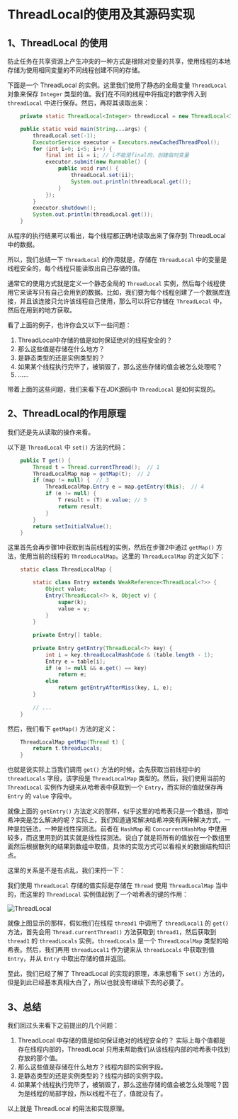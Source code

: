 # ThreadLocal的使用及其源码实现

## 1、ThreadLocal 的使用

防止任务在共享资源上产生冲突的一种方式是根除对变量的共享，使用线程的本地存储为使用相同变量的不同线程创建不同的存储。

下面是一个 ThreadLocal 的实例。这里我们使用了静态的全局变量 `ThreadLocal` 对象来保存 `Integer` 类型的值。我们在不同的线程中将指定的数字传入到 `threadLocal` 中进行保存。然后，再将其读取出来：

```java
    private static ThreadLocal<Integer> threadLocal = new ThreadLocal<Integer>();

    public static void main(String...args) {
        threadLocal.set(-1);
        ExecutorService executor = Executors.newCachedThreadPool();
        for (int i=0; i<5; i++) {
            final int ii = i; // i不能是final的，创建临时变量
            executor.submit(new Runnable() {
                public void run() {
                    threadLocal.set(ii);
                    System.out.println(threadLocal.get());
                }
            });
        }
        executor.shutdown();
        System.out.println(threadLocal.get());
    }
```

从程序的执行结果可以看出，每个线程都正确地读取出来了保存到 ThreadLocal 中的数据。

所以，我们总结一下 `ThreadLocal` 的作用就是，存储在 `ThreadLocal` 中的变量是线程安全的，每个线程只能读取出自己存储的值。

通常它的使用方式就是定义一个静态全局的 `ThreadLocal` 实例，然后每个线程使用它来读写只有自己会用到的数据。比如，我们要为每个线程创建了一个数据库连接，并且该连接只允许该线程自己使用，那么可以将它存储在 `ThreadLocal` 中，然后在用到的地方获取。

看了上面的例子，也许你会又以下一些问题：

1. ThreadLocal中存储的值是如何保证绝对的线程安全的？
2. 那么这些值是存储在什么地方？
3. 是静态类型的还是实例类型的？
4. 如果某个线程执行完毕了，被销毁了，那么这些存储的值会被怎么处理呢？
5. ……

带着上面的这些问题，我们来看下在JDK源码中 `ThreadLocal` 是如何实现的。

## 2、ThreadLocal的作用原理

我们还是先从读取的操作来看。

以下是 `ThreadLocal` 中 `set()` 方法的代码：

```java
    public T get() {
        Thread t = Thread.currentThread();  // 1
        ThreadLocalMap map = getMap(t);  // 2
        if (map != null) {  // 3
            ThreadLocalMap.Entry e = map.getEntry(this);  // 4
            if (e != null) {
                T result = (T) e.value; // 5
                return result;
            }
        }
        return setInitialValue();
    }
```

这里首先会再步骤1中获取到当前线程的实例，然后在步骤2中通过 `getMap()` 方法，使用当前的线程的 `ThreadLocalMap`。这里的 `ThreadLocalMap` 的定义如下：

```java
    static class ThreadLocalMap {

        static class Entry extends WeakReference<ThreadLocal<?>> {
            Object value;
            Entry(ThreadLocal<?> k, Object v) {
                super(k);
                value = v;
            }
        }
		
        private Entry[] table;
		
        private Entry getEntry(ThreadLocal<?> key) {
            int i = key.threadLocalHashCode & (table.length - 1);
            Entry e = table[i];
            if (e != null && e.get() == key)
                return e;
            else
                return getEntryAfterMiss(key, i, e);
        }
		
        // ...
    }
```

然后，我们看下 `getMap()` 方法的定义：

```java
    ThreadLocalMap getMap(Thread t) {
        return t.threadLocals;
    }
```

也就是说实际上当我们调用 `get()` 方法的时候，会先获取当前线程中的 `threadLocals` 字段，该字段是 `ThreadLocalMap` 类型的。然后，我们使用当前的 `ThreadLocal` 实例作为键来从哈希表中获取到一个 `Entry`，而实际的值就保存再 `Entry` 的 `value` 字段中。

就像上面的 `getEntry()` 方法定义的那样，似乎这里的哈希表只是一个数组，那哈希冲突是怎么解决的呢？实际上，我们知道通常解决哈希冲突有两种解决方式，一种是拉链法，一种是线性探测法。前者在 `HashMap` 和 `ConcurrentHashMap` 中使用较多，而这里用到的其实就是线性探测法。说白了就是将所有的值放在一个数组里面然后根据散列的结果到数组中取值，具体的实现方式可以看相关的数据结构知识点。

这里的关系是不是有点乱，我们来捋一下：

我们使用 `ThreadLocal` 存储的值实际是存储在 `Thread` 使用 `ThreadLocalMap` 当中的，而这里的 `ThreadLocal` 实例值起到了一个哈希表的键的作用：

![ThreadLocal](https://user-gold-cdn.xitu.io/2018/7/10/16484c37c286069f?w=1276&h=473&f=png&s=19243)

就像上图显示的那样，假如我们在线程 `thread1` 中调用了 `threadLocal1` 的 `get()` 方法，首先会用 `Thread.currentThread()` 方法获取到 `thread1`，然后获取到 `thread1` 的 `threadLocals` 实例，`threadLocals` 是一个 `ThreadLocalMap` 类型的哈希表。然后，我们再用 `threadLocal1` 作为键来从 `threadLocals` 中获取到值 `Entry`，并从 `Entry` 中取出存储的值并返回。

至此，我们已经了解了 ThreadLocal 的实现的原理，本来想看下 `set()` 方法的，但是到此已经基本真相大白了，所以也就没有继续下去的必要了。

## 3、总结

我们回过头来看下之前提出的几个问题：

1. ThreadLocal 中存储的值是如何保证绝对的线程安全的？
实际上每个值都是存在线程内部的，ThreadLocal 只用来帮助我们从该线程内部的哈希表中找到存放的那个值。
2. 那么这些值是存储在什么地方？线程内部的实例字段。
3. 是静态类型的还是实例类型的？线程内部的实例字段。
4. 如果某个线程执行完毕了，被销毁了，那么这些存储的值会被怎么处理呢？因为是线程的局部字段，所以线程不在了，值就没有了。

以上就是 ThreadLocal 的用法和实现原理。
